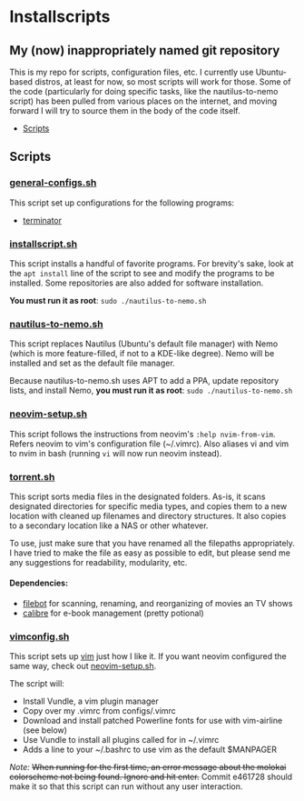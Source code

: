 # Installscripts
## My (now) inappropriately named git repository
This is my repo for scripts, configuration files, etc. I currently use Ubuntu-based distros, at least for now, so most scripts will work for those. Some of the code (particularly for doing specific tasks, like the nautilus-to-nemo script) has been pulled from various places on the internet, and moving forward I will try to source them in the body of the code itself.

* [Scripts](#scripts)

## Scripts

### [general-configs.sh](general-configs.sh)
This script set up configurations for the following programs:
* [terminator](https://en.wikipedia.org/wiki/Terminator_(terminal_emulator))

### [installscript.sh](installscript.sh)
This script installs a handful of favorite programs. For brevity's sake, look at the `apt install` line of the script to see and modify the programs to be installed. Some repositories are also added for software installation.

**You must run it as root**: `sudo ./nautilus-to-nemo.sh`

### [nautilus-to-nemo.sh](nautilus-to-nemo.sh)
This script replaces Nautilus (Ubuntu's default file manager) with Nemo (which is more feature-filled, if not to a KDE-like degree). Nemo will be installed and set as the default file manager.

Because nautilus-to-nemo.sh uses APT to add a PPA, update repository lists, and install Nemo, **you must run it as root**: `sudo ./nautilus-to-nemo.sh`

### [neovim-setup.sh](neovim-setup.sh)
This script follows the instructions from neovim's `:help nvim-from-vim`. Refers neovim to vim's configuration file (~/.vimrc). Also aliases vi and vim to nvim in bash (running `vi` will now run neovim instead).

### [torrent.sh](torrent.sh)
This script sorts media files in the designated folders. As-is, it scans designated directories for specific media types, and copies them to a new location with cleaned up filenames and directory structures. It also copies to a secondary location like a NAS or other whatever.

To use, just make sure that you have renamed all the filepaths appropriately. I have tried to make the file as easy as possible to edit, but please send me any suggestions for readability, modularity, etc.

#### Dependencies:
* [filebot](http://www.filebot.net/) for scanning, renaming, and reorganizing of movies an TV shows
* [calibre](https://calibre-ebook.com/) for e-book management (pretty potional)

### [vimconfig.sh](vimconfig.sh)
This script sets up [vim](http://www.vim.org/) just how I like it. If you want neovim configured the same way, check out [neovim-setup.sh](#neovim\-setup.sh).

The script will:
* Install Vundle, a vim plugin manager
* Copy over my .vimrc from configs/.vimrc
* Download and install patched Powerline fonts for use with vim-airline (see below)
* Use Vundle to install all plugins called for in ~/.vimrc
* Adds a line to your ~/.bashrc to use vim as the default $MANPAGER

*Note:* ~~When running for the first time, an error message about the molokai colorscheme not being found. Ignore and hit enter.~~ Commit e461728 should make it so that this script can run without any user interaction.
